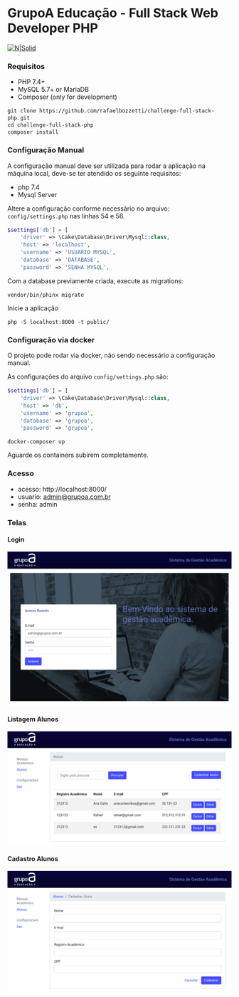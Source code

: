 GrupoA Educação - Full Stack Web Developer PHP
===================

[![N|Solid](https://www.grupoa.com.br/hs-fs/hubfs/logo-grupoa.png?width=300&name=logo-grupoa.png)](https://www.grupoa.com.br) 


### Requisitos

* PHP 7.4+
* MySQL 5.7+ or MariaDB
* Composer (only for development)


```console
git clone https://github.com/rafaelbozzetti/challenge-full-stack-php.git
cd challenge-full-stack-php
composer install
```

### Configuração Manual

A configuração manual deve ser utilizada para rodar a aplicação na máquina local, deve-se ter atendido os seguinte requisitos:

 * php 7.4
 * Mysql Server

Altere a configuração conforme necessário no arquivo:
``config/settings.php`` nas linhas 54 e 56.

```php
$settings['db'] = [
    'driver' => \Cake\Database\Driver\Mysql::class,
    'host' => 'localhost',
    'username' => 'USUARIO MYSQL',
    'database' => 'DATABASE',
    'password' => 'SENHA MYSQL',
```
Com a database previamente criada, execute as migrations:

```console
vendor/bin/phinx migrate 
```

Inicie a aplicação
```console
php -S localhost:8000 -t public/
```

### Configuração via docker

O projeto pode rodar via docker, não sendo necessário a configuração manual.

As configurações do arquivo ``config/settings.php`` são:

```php
$settings['db'] = [
    'driver' => \Cake\Database\Driver\Mysql::class,
    'host' => 'db',
    'username' => 'grupoa',
    'database' => 'grupoa',
    'password' => 'grupoa',
```

```console
docker-composer up
```

Aguarde os containers subirem completamente.


### Acesso
 * acesso: http://localhost:8000/
 * usuario: admin@grupoa.com.br
 * senha: admin


### Telas

#### Login
![Search Component](https://raw.githubusercontent.com/rafaelbozzetti/challenge-full-stack-php/master/mockups/login.png)

#### Listagem Alunos
![Search Component](https://raw.githubusercontent.com/rafaelbozzetti/challenge-full-stack-php/master/mockups/listagem.png)

#### Cadastro Alunos
![Search Component](https://raw.githubusercontent.com/rafaelbozzetti/challenge-full-stack-php/master/mockups/cadastro.png)

 